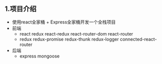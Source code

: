 ## 1.项目介绍
- 使用react全家桶 + Express全家桶开发一个全栈项目
- 前端 
    - react redux react-redux react-router-dom react-router
    - redux redux-promise redux-thunk redux-logger connected-react-router
- 后端
    - express mongoose